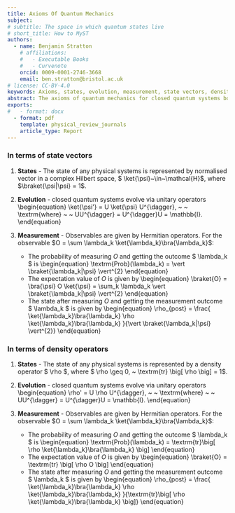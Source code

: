```yaml
---
title: Axioms Of Quantum Mechanics
subject: 
# subtitle: The space in which quantum states live
# short_title: How to MyST
authors:
  - name: Benjamin Stratton
    # affiliations:
    #   - Executable Books
    #   - Curvenote
    orcid: 0009-0001-2746-3668
    email: ben.stratton@bristol.ac.uk
# license: CC-BY-4.0
keywords: Axioms, states, evolution, measurement, state vectors, density operators. 
abstract: The axioms of quantum mechanics for closed quantum systems both in terms of state vectors and density operators. 
exports:
#   - format: docx
  - format: pdf
    template: physical_review_journals
    article_type: Report
---
```


### In terms of state vectors 

1. **States** - The state of any physical systems is represented by normalised vector in a complex Hilbert space, $ \ket{\psi}~\in~\mathcal{H}$, where $\braket{\psi|\psi} = 1$.

2. **Evolution** - closed quantum systems evolve via unitary operators
\begin{equation}
\ket{\psi'} = U \ket{\psi} U^{\dagger}, ~ ~ \textrm{where} ~ ~ UU^{\dagger} = U^{\dagger}U = \mathbb{I}.
\end{equation}

3. **Measurement** - Observables are given by Hermitian operators. For the observable $O = \sum \lambda_k \ket{\lambda_k}\bra{\lambda_k}$: 
    - The probability of measuring $O$ and getting the outcome $ \lambda_k $ is 
    \begin{equation}
    \textrm{Prob}(\lambda_k) = \vert \braket{\lambda_k|\psi} \vert^{2}
    \end{equation}
    - The expectation value of $O$ is given by 
    \begin{equation}
    \braket{O} = \bra{\psi} O \ket{\psi} = \sum_k \lambda_k \vert \braket{\lambda_k|\psi} \vert^{2}
    \end{equation}
    - The state after measuring $O$ and getting the measurement outcome $ \lambda_k $ is given by 
    \begin{equation}
    \rho_{post} = \frac{ \ket{\lambda_k}\bra{\lambda_k} \rho \ket{\lambda_k}\bra{\lambda_k} }{\vert \braket{\lambda_k|\psi} \vert^{2}}
    \end{equation}

### In terms of density operators

1. **States** - The state of any physical systems is represented by a density operator $ \rho $, where $ \rho \geq 0, ~ \textrm{tr} \big[ \rho \big] = 1$.

2. **Evolution** - closed quantum systems evolve via unitary operators
\begin{equation}
\rho' = U \rho U^{\dagger}, ~ ~ \textrm{where} ~ ~ UU^{\dagger} = U^{\dagger}U = \mathbb{I}.
\end{equation}

3. **Measurement** - Observables are given by Hermitian operators. For the observable $O = \sum \lambda_k \ket{\lambda_k}\bra{\lambda_k}$: 
    - The probability of measuring $O$ and getting the outcome $ \lambda_k $ is 
    \begin{equation}
    \textrm{Prob}(\lambda_k) = \textrm{tr}\big[ \rho \ket{\lambda_k}\bra{\lambda_k} \big]
    \end{equation}
    - The expectation value of $O$ is given by 
    \begin{equation}
    \braket{O} = \textrm{tr} \big[ \rho O \big]
    \end{equation}
    - The state after measuring $O$ and getting the measurement outcome $ \lambda_k $ is given by 
    \begin{equation}
    \rho_{post} = \frac{ \ket{\lambda_k}\bra{\lambda_k} \rho \ket{\lambda_k}\bra{\lambda_k} }{\textrm{tr}\big[ \rho \ket{\lambda_k}\bra{\lambda_k} \big]}
    \end{equation}